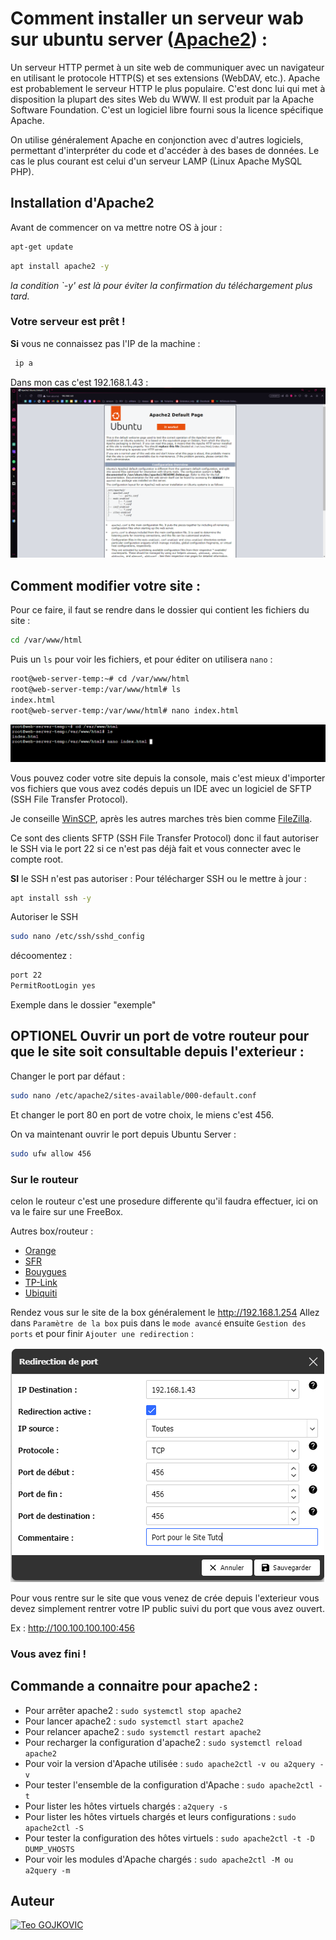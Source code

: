 # Comment installer un serveur wab sur ubuntu server ([Apache2](https://doc.ubuntu-fr.org/apache2)) : 

Un serveur HTTP permet à un site web de communiquer avec un navigateur en utilisant le protocole HTTP(S) et ses extensions (WebDAV, etc.). Apache est probablement le serveur HTTP le plus populaire. C'est donc lui qui met à disposition la plupart des sites Web du WWW.
Il est produit par la Apache Software Foundation. C'est un logiciel libre fourni sous la licence spécifique Apache.

On utilise généralement Apache en conjonction avec d'autres logiciels, permettant d'interpréter du code et d'accéder à des bases de données. Le cas le plus courant est celui d'un serveur LAMP (Linux Apache MySQL PHP).

## Installation d'Apache2
Avant de commencer on va mettre notre OS à jour : 
```bash
apt-get update
```
```bash
apt install apache2 -y
```
*la condition `-y' est là pour éviter la confirmation du téléchargement plus tard.*

### Votre serveur est prêt !
 
**Si** vous ne connaissez pas l'IP de la machine : 
```bash
 ip a
 ```

Dans mon cas c'est 192.168.1.43 : 
![exemple](images/page.png)


## Comment modifier votre site : 
Pour ce faire, il faut se rendre dans le dossier qui contient les fichiers du site :
```bash
cd /var/www/html
```
Puis un `ls` pour voir les fichiers, et pour éditer on utilisera `nano` :
```bash
root@web-server-temp:~# cd /var/www/html
root@web-server-temp:/var/www/html# ls
index.html
root@web-server-temp:/var/www/html# nano index.html
```
![Alt text](images/cd.png)

Vous pouvez coder votre site depuis la console, mais c'est mieux d'importer vos fichiers que vous avez codés depuis un IDE avec un logiciel de SFTP (SSH File Transfer Protocol).

Je conseille [WinSCP](https://winscp.net/eng/download.php), après les autres marches très bien comme [FileZilla](https://filezilla-project.org).

Ce sont des clients SFTP (SSH File Transfer Protocol) donc il faut autoriser le SSH via le port 22 si ce n'est pas déjà fait et vous connecter avec le compte root.

**SI** le SSH n'est pas autoriser : 
Pour télécharger SSH ou le mettre à jour :
```bash
apt install ssh -y
```
Autoriser le SSH
```bash
sudo nano /etc/ssh/sshd_config
```
décoomentez : 
```bash
port 22
PermitRootLogin yes
```
Exemple dans le dossier "exemple"

## **OPTIONEL** Ouvrir un port de votre routeur pour que le site soit consultable depuis l'exterieur : 

Changer le port  par défaut : 
```bash
sudo nano /etc/apache2/sites-available/000-default.conf
```
Et changer le port 80 en port de votre choix, le miens c'est 456.

On va maintenant ouvrir le port depuis Ubuntu Server : 
```bash
sudo ufw allow 456
```


### Sur le routeur
celon le routeur c'est une prosedure differente qu'il faudra effectuer, ici on va le faire sur une FreeBox.

Autres box/routeur : 
- [Orange](https://pratiquepc.fr/ouvrir-des-ports-sur-une-livebox/)
- [SFR](https://fluxdeconnaissances.com/information/page/read/40568-comment-ouvrir-les-ports-de-ma-sfr-box)
- [Bouygues](https://pratiquepc.fr/ouvrir-des-ports-sur-une-bbox/)
- [TP-Link](https://www.tp-link.com/fr/support/faq/134/#:~:text=Cliquez%20sur%20Avancé->%20NAT->%20Serveurs%20virtuels%20à%20gauche.&text=Tapez%20Nom%20%2C%20le%20port%20externe,interne%20et%20cliquez%20sur%20Activer%20.)
- [Ubiquiti](https://help.ui.com/hc/en-us/articles/235723207-UniFi-Gateway-Port-Forwarding)

Rendez vous sur le site de la box généralement le http://192.168.1.254
Allez dans `Paramètre de la box` puis dans le `mode avancé` ensuite `Gestion des ports` et pour finir `Ajouter une redirection` :

![Alt text](images/port-freebox.png)

Pour vous  rentre sur le site que vous venez de crée depuis l'exterieur vous devez simplement rentrer votre IP public suivi du port que vous avez ouvert.

Ex : http://100.100.100.100:456

### Vous avez fini !

## Commande a connaitre pour apache2 : 
- Pour arrêter apache2 : `sudo systemctl stop apache2`
- Pour lancer apache2 : `sudo systemctl start apache2`
- Pour relancer apache2 : `sudo systemctl restart apache2`
- Pour recharger la configuration d'apache2 : `sudo systemctl reload apache2`
- Pour voir la version d'Apache utilisée : `sudo apache2ctl -v ou a2query -v`
- Pour tester l'ensemble de la configuration d'Apache : `sudo apache2ctl -t`
- Pour lister les hôtes virtuels chargés : `a2query -s`
- Pour lister les hôtes virtuels chargés et leurs configurations : `sudo apache2ctl -S`
- Pour tester la configuration des hôtes virtuels : `sudo apache2ctl -t -D DUMP_VHOSTS`
- Pour voir les modules d'Apache chargés : `sudo apache2ctl -M ou a2query -m`


## Auteur

[![Teo GOJKOVIC](https://img.shields.io/badge/Teo_GOJKOVIC-222e45?style=for-the-badge&logo=github&logoColor=white)](https://github.com/Teo-Gojkovic)
